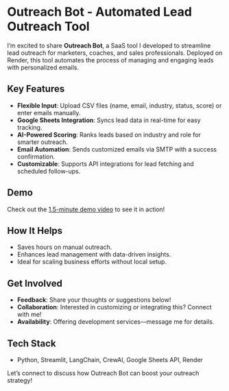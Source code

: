 # Outreach Bot - Automated Lead Outreach Tool

I’m excited to share **Outreach Bot**, a SaaS tool I developed to streamline lead outreach for marketers, coaches, and sales professionals. Deployed on Render, this tool automates the process of managing and engaging leads with personalized emails.

## Key Features
- **Flexible Input**: Upload CSV files (name, email, industry, status, score) or enter emails manually.
- **Google Sheets Integration**: Syncs lead data in real-time for easy tracking.
- **AI-Powered Scoring**: Ranks leads based on industry and role for smarter outreach.
- **Email Automation**: Sends customized emails via SMTP with a success confirmation.
- **Customizable**: Supports API integrations for lead fetching and scheduled follow-ups.

## Demo
Check out the [1.5-minute demo video](https://solangifai.gumroad.com/l/tkedw?layout=profile) to see it in action!

## How It Helps
- Saves hours on manual outreach.
- Enhances lead management with data-driven insights.
- Ideal for scaling business efforts without local setup.

## Get Involved
- **Feedback**: Share your thoughts or suggestions below!
- **Collaboration**: Interested in customizing or integrating this? Connect with me!
- **Availability**: Offering development services—message me for details.

## Tech Stack
- Python, Streamlit, LangChain, CrewAI, Google Sheets API, Render

Let’s connect to discuss how Outreach Bot can boost your outreach strategy!

